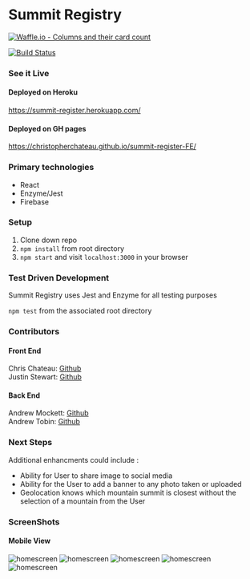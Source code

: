 # Summit Registry
[![Waffle.io - Columns and their card count](https://badge.waffle.io/MacInnes/summit-register-BE.svg?columns=all)](https://waffle.io/MacInnes/summit-register-BE)<br>

[![Build Status](https://travis-ci.org/christopherchateau/summit-register-FE.svg?branch=master)](https://travis-ci.org/christopherchateau/summit-register-FE)<br>

### See it Live

#### Deployed on Heroku
https://summit-register.herokuapp.com/

#### Deployed on GH pages

https://christopherchateau.github.io/summit-register-FE/


### Primary technologies
* React
* Enzyme/Jest
* Firebase

### Setup

1. Clone down repo
2. `npm install` from root directory
3. `npm start` and visit `localhost:3000` in your browser

### Test Driven Development

Summit Registry uses Jest and Enzyme for all testing purposes

`npm test` from the associated root directory

### Contributors

#### Front End
Chris Chateau: [Github](https://github.com/christopherchateau)<br>
Justin Stewart: [Github](https://github.com/Jstewart3313)<br>

#### Back End
Andrew Mockett: [Github](https://github.com/MacInnes)<br>
Andrew Tobin: [Github](https://github.com/andrewetobin)

### Next Steps
Additional enhancments could include :
* Ability for User to share image to social media
* Ability for the User to add a banner to any photo taken or uploaded
* Geolocation knows which mountain summit is closest without the selection of a mountain from the User

### ScreenShots

#### Mobile View

![homescreen](./src/utilities/videos/iphone-home.png)
![homescreen](./src/utilities/videos/iphone-mountainInfo.png)
![homescreen](./src/utilities/videos/iphone-mountainRegister.png)
![homescreen](./src/utilities/videos/iphone-oAuth.png)
![homescreen](./src/utilities/videos/tablet-home.png)
